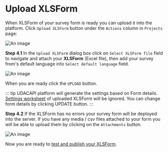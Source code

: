 # Upload XLSForm

When XLSForm of your survey form is ready you can upload it into the platform. Click `Upload XLSForm` button under the `Actions` column in `Projects` page:

![An image](/images/s4-ProjectsDraftFormUpload.png)

**Step 4.1** In the `Upload XLSForm` dialog box click on `Select XLSForm file` field to navigate and attach your **XLSForm** (Excel file), then add your survey from's default language into `Select default language` field.

![An image](/images/s4-ProjectsUploadXLSForm.png)

When you are ready click the `UPLOAD` button.

::: tip
UDACAPI platform will generate the settings based on Form details. [Settings worksheet](http://xlsform.org/en/#settings-worksheet) of uploaded XLSForm will be ignored. You can change form details by clicking UPDATE button.
:::

**Step 4.2** If the XLSForm has no errors your survey form will be deployed into the server. If you have any media / csv files attached to your form you will be able to upload them by clicking on the `Attachments` button.

![An image](/images/s4-ProjectsDeployedAttachment.png)

Now you are ready to [test and publish your XLSForm](/guide/12-test-form.html).